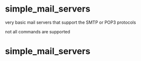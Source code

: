 # simple_mail_servers

very basic mail servers that support the SMTP or POP3 protocols

not all commands are supported
# simple_mail_servers
